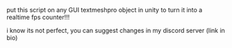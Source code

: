 put this script on any GUI textmeshpro object in unity to turn it into a realtime fps counter!!!

i know its not perfect, you can suggest changes in my discord server (link in bio)
